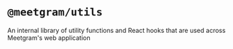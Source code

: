 # `@meetgram/utils`

An internal library of utility functions and React hooks that are used across Meetgram's web application